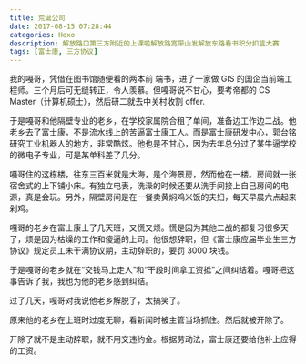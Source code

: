 ```yaml
---
title: 荒诞公司
date: 2017-08-15 07:28:44
categories: Hexo
description: 解放路口第三方附近的上课啦解放路宽带山发解放东路看书积分扣篮大赛
tags: [富士康, 三方协议]
---
```

我的嘠哥，凭借在图书馆随便看的两本前 端书，进了一家做 GIS 的国企当前端工程师。三个月后可无缝转正，令人羡慕。但嘠哥说不甘心，要考帝都的 CS Master（计算机硕士），然后研二就去中关村收割 offer.

于是嘠哥和他隔壁专业的老乡，在学校家属院合租了单间，准备边工作边二战。他老乡去了富士康，不是流水线上的苦逼富士康工人。而是富士康研发中心，郭台铭研究工业机器人的地方，非常酷炫。他也是不甘心，因为去年总分过了某牛逼学校的微电子专业，可是某单科差了几分。

嘠哥住的这栋楼，往东三百米就是大海，是个海景房，然而他在一楼。房间就一张宿舍式的上下铺小床。有独立电表，洗澡的时候还要从洗手间接上自己房间的电源，真是会玩。另外，隔壁房间是在一餐卖黄焖鸡米饭的夫妇，每天早晨六点起来剁鸡。

嘎哥的老乡在富士康上了几天班，又慌又烦。慌是因为其他二战的都复习很多天了，烦是因为枯燥的工作和傻逼的上司。他很想辞职，但《富士康应届毕业生三方协议》规定员工未干满协议期，主动辞职的，要罚 3000 块钱。

于是嘎哥的老乡就在“交钱马上走人”和“干段时间拿工资抵”之间纠结着。嘎哥把这事告诉了我，我也为他的老乡感到纠结。

过了几天，嘎哥对我说他老乡解脱了，太搞笑了。

原来他的老乡在上班时过度无聊，看新闻时被主管当场抓住。然后就被开除了。

开除了就不是主动辞职，就不用交违约金。根据劳动法，富士康还要给他补上应得的工资。
